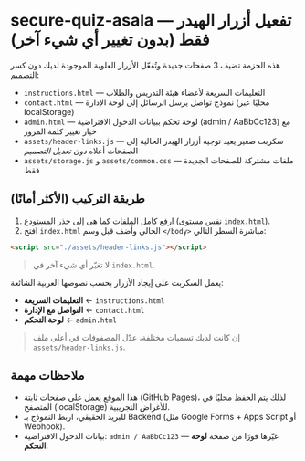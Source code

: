# secure-quiz-asala — تفعيل أزرار الهيدر فقط (بدون تغيير أي شيء آخر)

هذه الحزمة تضيف 3 صفحات جديدة وتُفعّل الأزرار العلوية الموجودة لديك دون كسر التصميم:

- `instructions.html` — التعليمات السريعة لأعضاء هيئة التدريس والطلاب
- `contact.html` — نموذج تواصل يرسل الرسائل إلى لوحة الإدارة (محليًا عبر localStorage)
- `admin.html` — لوحة تحكم ببيانات الدخول الافتراضية (admin / AaBbCc123) مع خيار تغيير كلمة المرور
- `assets/header-links.js` — سكربت صغير يعيد توجيه أزرار الهيدر الحالية إلى الصفحات أعلاه *دون تعديل التصميم*
- `assets/storage.js` و `assets/common.css` — ملفات مشتركة للصفحات الجديدة فقط

## طريقة التركيب (الأكثر أمانًا)
1) ارفع كامل الملفات كما هي إلى جذر المستودع (نفس مستوى `index.html`).
2) افتح `index.html` الحالي وأضف قبل وسم `</body>` مباشرة السطر التالي:
```html
<script src="./assets/header-links.js"></script>
```
> لا تغيّر أي شيء آخر في `index.html`.

يعمل السكربت على إيجاد الأزرار بحسب نصوصها العربية الشائعة:
- **التعليمات السريعة** ← `instructions.html`
- **التواصل مع الإدارة** ← `contact.html`
- **لوحة التحكم** ← `admin.html`

> إن كانت لديك تسميات مختلفة، عدّل المصفوفات في أعلى ملف `assets/header-links.js`.

## ملاحظات مهمة
- هذا الموقع يعمل على صفحات ثابتة (GitHub Pages)، لذلك يتم الحفظ محليًا في المتصفح (localStorage) للأغراض التجريبية.
- للبريد الحقيقي، اربط النموذج بـ Backend (مثل Google Forms + Apps Script أو Webhook).
- بيانات الدخول الافتراضية: `admin / AaBbCc123` — غيّرها فورًا من صفحة **لوحة التحكم**.
